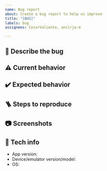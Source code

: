 ```yaml
---
name: Bug report
about: Create a bug report to help us improve
title: "[BUG]"
labels: bug
assignees: CesarValiente, ancirja-m

---
```


<!---
Instructions: Please, fill the following sections with the information that is suggested in the comments. You can leave the comments or delete them, it won't be shown in the Bug report.
-->

## 🐛 Describe the bug
<!-- Clear and concise description of what the issue is. -->

## ⚠️ Current behavior
<!-- Clear and concise description of what is currently happening. -->

## ✔️ Expected behavior
<!-- Clear and concise description of what you expected to happen. -->

## 🪜 Steps to reproduce
<!-- Please, show us how we can reproduce the issue. Steps using a numbered list would be fantastic! e.g.:
1. Go to '...'
2. Click on '....'
3. Scroll down to '....'
4. See error -->

## 📷 Screenshots
<!-- If applicable, add screenshots to help explain your problem. 
They can be taken by pressing the Volume Down and Power Button at the same time on Android 4.0 and higher.-->

## 📱 Tech info
- App version: <!-- e.g. 1.0.0 -->
- Device/emulator version/model: <!-- e.g. Surface Duo v1, Surface Duo 2 emulator, Tablet XYZ, etc. -->
- OS: <!-- e.g. 11 -->


<!-- 
Credits: 
- [Cortinico](https://github.com/cortinico/kotlin-android-template/tree/main/.github)
- [Fluent UI team](https://github.com/microsoft/fluentui-android/tree/master/.github) 
- 
for their fantastic templates that have helped us as inspiration.
-->